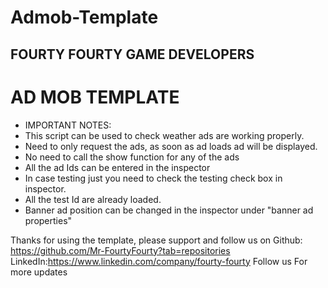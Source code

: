 # Admob-Template

FOURTY FOURTY GAME DEVELOPERS 
-----------------------------------
 
 AD MOB TEMPLATE
 ==================================
 * IMPORTANT NOTES:
 * This script can be used to check weather ads are working properly.
 * Need to only request the ads, as soon as ad loads ad will be displayed.
 * No need to call the show function for any of the ads
 * All the ad Ids can be entered in the inspector 
 * In case testing just you need to check the testing check box in inspector.
 * All the test Id are already loaded.
 * Banner ad position can be changed in the inspector under "banner ad properties"


Thanks for using the template, please support and follow us on 
Github: https://github.com/Mr-FourtyFourty?tab=repositories
LinkedIn:https://www.linkedin.com/company/fourty-fourty
Follow us For more updates
 

